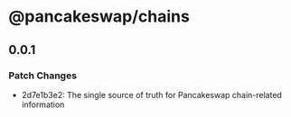 # @pancakeswap/chains

## 0.0.1

### Patch Changes

- 2d7e1b3e2: The single source of truth for Pancakeswap chain-related information
